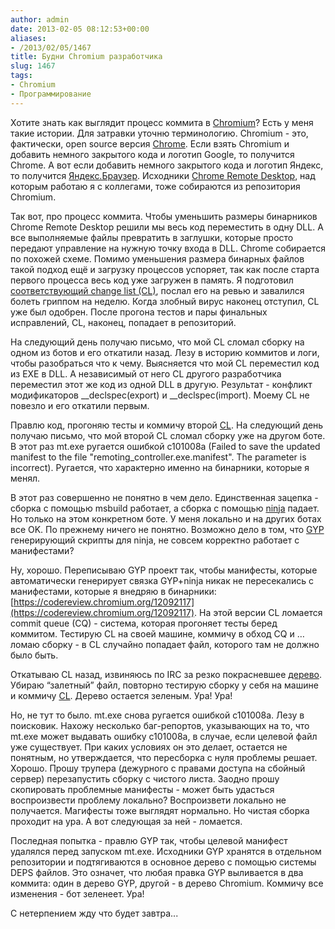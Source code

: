 ```yaml
---
author: admin
date: 2013-02-05 08:12:53+00:00
aliases:
- /2013/02/05/1467
title: Будни Chromium разработчика
slug: 1467
tags:
- Chromium
- Программирование
---
```


Хотите знать как выглядит процесс коммита в [Chromium](http://www.chromium.org/Home)? Есть у меня такие истории. Для затравки уточню терминологию. Chromium - это, фактически, open source версия [Chrome](https://www.google.com/intl/en/chrome/browser/). Если взять Chromium и добавить немного закрытого кода и логотип Google, то получится Chrome. А вот если добавить немного закрытого кода и логотип Яндекс, то получится [Яндекс.Браузер](http://browser.yandex.ru/). Исходники [Chrome Remote Desktop](https://chrome.google.com/webstore/detail/chrome-remote-desktop/gbchcmhmhahfdphkhkmpfmihenigjmpp?hl=en), над которым работаю я с коллегами, тоже собираются из репозитория Chromium.

Так вот, про процесс коммита. <!--more-->Чтобы уменьшить размеры бинарников Chrome Remote Desktop решили мы весь код переместить в одну DLL. А все выполняемые файлы превратить в заглушки, которые просто передают управление на нужную точку входа в DLL. Chrome собирается по похожей схеме. Помимо уменьшения размера бинарных файлов такой подход ещё и загрузку процессов успоряет, так как после старта первого процесса весь код уже загружен в память. Я подготовил [соответствующий change list (CL)](https://chromiumcodereview.appspot.com/11970044), послал его на ревью и завалился болеть гриппом на неделю. Когда злобный вирус наконец отступил, CL уже был одобрен. После прогона тестов и пары финальных исправлений, CL, наконец, попадает в репозиторий.

На следующий день получаю письмо, что мой CL сломал сборку на одном из ботов и его откатили назад. Лезу в историю коммитов и логи, чтобы разобраться что к чему. Выясняется что мой CL переместил код из EXE в DLL. А независимый от него CL другого разработчика переместил этот же код из одной DLL в другую. Результат - конфликт модификаторов __declspec(export) и __declspec(import). Моему CL не повезло и его откатили первым.

Правлю код, прогоняю тесты и коммичу второй [CL](https://codereview.chromium.org/12088049). На следующий день получаю письмо, что мой второй CL сломал сборку уже на другом боте. В этот раз mt.exe ругается ошибкой c101008a (Failed to save the updated manifest to the file "remoting_controller.exe.manifest". The parameter is incorrect). Ругается, что характерно именно на бинарники, которые я менял.

В этот раз совершенно не понятно в чем дело. Единственная зацепка - сборка с помощью msbuild работает, а сборка с помощью [ninja](http://martine.github.com/ninja/) падает. Но только на этом конкретном боте. У меня локально и на других ботах все OK. По прежнему ничего не понятно. Возможно дело в том, что [GYP](https://code.google.com/p/gyp/) генерирующий скрипты для ninja, не совсем корректно работает с манифестами?

Ну, хорошо. Переписываю GYP проект так, чтобы манифесты, которые автоматически генерирует связка GYP+ninja никак не пересекались с манифестами, которые я внедряю в бинарники: [https://codereview.chromium.org/12092117](https://codereview.chromium.org/12092117). На этой версии CL ломается commit queue (CQ) - система, которая прогоняет тесты беред коммитом. Тестирую CL на своей машине, коммичу в обход CQ и … ломаю сборку - в CL случайно попадает файл, которого там не должно было быть.

Откатываю CL назад, извиняюсь по IRC за резко покрасневшее [дерево](http://build.chromium.org). Убираю “залетный” файл, повторно тестирую сборку у себя на машине и коммичу [CL](https://codereview.chromium.org/12189013). Дерево остается зеленым. Ура! Ура!

Но, не тут то было. mt.exe снова ругается ошибкой c101008a. Лезу в поисковик. Нахожу несколько баг-репортов, указывающих на то, что mt.exe может выдавать ошибку c101008a, в случае, если целевой файл уже существует. При каких условиях он это делает, остается не понятным, но утверждается, что пересборка с нуля проблемы решает. Хорошо. Прошу трупера (дежурного с правами доступа на сбойный сервер) перезапустить сборку с чистого листа. Заодно прошу скопировать проблемные манифесты - может быть удасться воспроизвести проблему локально? Воспроизвети локально не получается. Магифесты тоже выглядят нормально. Но чистая сборка проходит на ура. А вот следующая за ней - ломается.

Последная попытка - правлю GYP так, чтобы целевой манифест удалялся перед запуском mt.exe. Исходники GYP хранятся в отдельном репозитории и подтягиваются в основное дерево с помощью системы DEPS файлов. Это означет, что любая правка GYP выливается в два коммита: один в дерево GYP, другой - в дерево Chromium. Коммичу все изменения - бот зеленеет. Ура!

С нетерпением жду что будет завтра...
